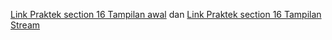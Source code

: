 [Link Praktek section 16 Tampilan awal](https://www.figma.com/file/hbv7QudSX52QaWalsBAaHQ/Tugas-dari-akun-Alta.id?node-id=613%3A321)
dan
[Link Praktek section 16 Tampilan Stream](https://www.figma.com/file/hbv7QudSX52QaWalsBAaHQ/Tugas-dari-akun-Alta.id?node-id=619%3A169)
